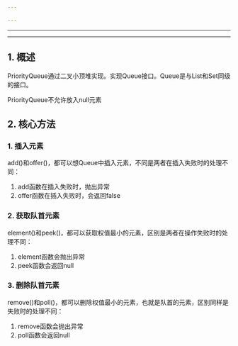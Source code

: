 ```yaml
---

---
```


***

***

## 1. 概述

PriorityQueue通过二叉小顶堆实现。实现Queue接口。Queue是与List和Set同级的接口。

PriorityQueue不允许放入null元素



## 2. 核心方法

### 1. 插入元素

add()和offer()，都可以想Queue中插入元素，不同是两者在插入失败时的处理不同：

1. add函数在插入失败时，抛出异常
2. offer函数在插入失败时，会返回false

### 2. 获取队首元素

element()和peek()，都可以获取权值最小的元素，区别是两者在操作失败时的处理不同：

1. element函数会抛出异常
2. peek函数会返回null

### 3. 删除队首元素

remove()和poll()，都可以删除权值最小的元素，也就是队首的元素，区别同样是失败时的处理不同：

1. remove函数会抛出异常
2. poll函数会返回null